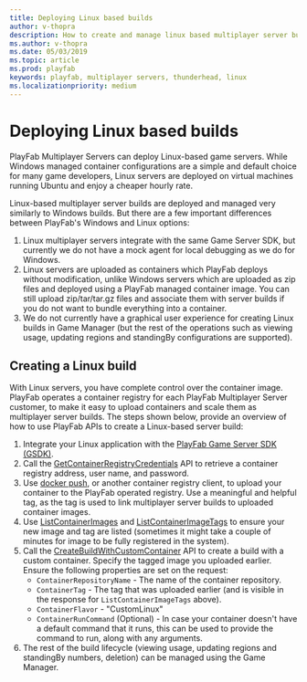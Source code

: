 ```yaml
---
title: Deploying Linux based builds
author: v-thopra
description: How to create and manage linux based multiplayer server builds.
ms.author: v-thopra
ms.date: 05/03/2019
ms.topic: article
ms.prod: playfab
keywords: playfab, multiplayer servers, thunderhead, linux
ms.localizationpriority: medium
---
```


# Deploying Linux based builds

PlayFab Multiplayer Servers can deploy Linux-based game servers. While Windows managed container configurations are a simple and default choice for many game developers, Linux servers are deployed on virtual machines running Ubuntu and enjoy a cheaper hourly rate.

Linux-based multiplayer server builds are deployed and managed very similarly to Windows builds. But there are a few important differences between PlayFab's Windows and Linux options:

1. Linux multiplayer servers integrate with the same Game Server SDK, but currently we do not have a mock agent for local debugging as we do for Windows.
2. Linux servers are uploaded as containers which PlayFab deploys without modification, unlike Windows servers which are uploaded as zip files and deployed using a PlayFab managed container image. You can still upload zip/tar/tar.gz files and associate them with server builds if you do not want to bundle everything into a container.
3. We do not currently have a graphical user experience for creating Linux builds in Game Manager (but the rest of the operations such as viewing usage, updating regions and standingBy configurations are supported).

## Creating a Linux build

With Linux servers, you have complete control over the container image. PlayFab operates a container registry for each PlayFab Multiplayer Server customer, to make it easy to upload containers and scale them as multiplayer server builds. The steps shown below, provide an overview of how to use PlayFab APIs to create a Linux-based server build:

1. Integrate your Linux application with the [PlayFab Game Server SDK (GSDK)](integrating-game-servers-with-gsdk.md).
2. Call the [GetContainerRegistryCredentials](xref:titleid.playfabapi.com.multiplayer.multiplayerserver.getcontainerregistrycredentials) API to retrieve a container registry address, user name, and password.
3. Use [docker push](https://docs.docker.com/engine/reference/commandline/push/), or another container registry client, to upload your container to the PlayFab operated registry. Use a meaningful and helpful tag, as the tag is used to link multiplayer server builds to uploaded container images.
4. Use [ListContainerImages](xref:titleid.playfabapi.com.multiplayer.multiplayerserver.listcontainerimages) and [ListContainerImageTags](xref:titleid.playfabapi.com.multiplayer.multiplayerserver.listcontainerimagetags) to ensure your new image and tag are listed (sometimes it might take a couple of minutes for image to be fully registered in the system).
5. Call the [CreateBuildWithCustomContainer](xref:titleid.playfabapi.com.multiplayer.multiplayerserver.createbuildwithcustomcontainer) API to create a build with a custom container. Specify the tagged image you uploaded earlier. Ensure the following properties are set on the request:
   - `ContainerRepositoryName` - The name of the container repository.
   - `ContainerTag` -  The tag that was uploaded earlier (and is visible in the response for `ListContainerImageTags` above).
   - `ContainerFlavor` - "CustomLinux"
   - `ContainerRunCommand` (Optional) - In case your container doesn't have a default command that it runs, this can be used to provide the command to run, along with any arguments.
6. The rest of the build lifecycle (viewing usage, updating regions and standingBy numbers, deletion) can be managed using the Game Manager.
